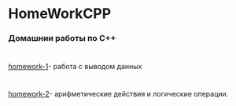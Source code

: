 # HomeWorkCPP
###  Домашнии работы по C++
#
[homework-1](https://github.com/rqwhy/HomeWorkCPP/blob/main/homework-1)- работа с выводом данных
#
[homework-2](https://github.com/rqwhy/HomeWorkCPP/blob/main/домашнее%20задание-2)- арифметические действия и логические операции.
